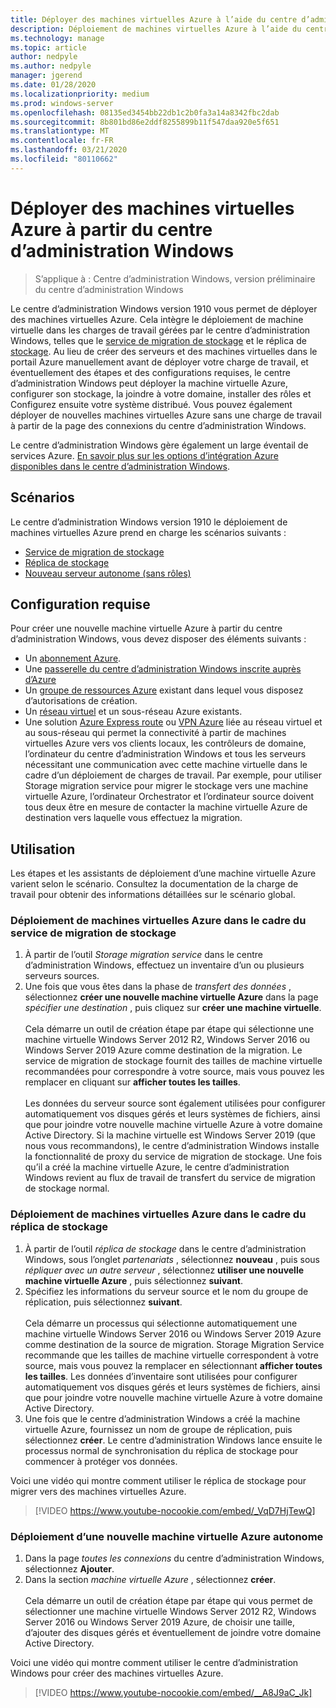 ```yaml
---
title: Déployer des machines virtuelles Azure à l’aide du centre d’administration Windows
description: Déploiement de machines virtuelles Azure à l’aide du centre d’administration Windows. Configuration de machines virtuelles Azure dans le cadre du centre d’administration Windows-scénarios gérés.
ms.technology: manage
ms.topic: article
author: nedpyle
ms.author: nedpyle
manager: jgerend
ms.date: 01/28/2020
ms.localizationpriority: medium
ms.prod: windows-server
ms.openlocfilehash: 08135ed3454bb22db1c2b0fa3a14a8342fbc2dab
ms.sourcegitcommit: 8b801bd86e2ddf8255899b11f547daa920e5f651
ms.translationtype: MT
ms.contentlocale: fr-FR
ms.lasthandoff: 03/21/2020
ms.locfileid: "80110662"
---
```

# <a name="deploy-azure-virtual-machines-from-within-windows-admin-center"></a>Déployer des machines virtuelles Azure à partir du centre d’administration Windows

>S’applique à : Centre d’administration Windows, version préliminaire du centre d’administration Windows

Le centre d’administration Windows version 1910 vous permet de déployer des machines virtuelles Azure. Cela intègre le déploiement de machine virtuelle dans les charges de travail gérées par le centre d’administration Windows, telles que le [service de migration de stockage](../../../storage/storage-migration-service/overview.md) et le réplica de [stockage](../../../storage/storage-replica/storage-replica-overview.md). Au lieu de créer des serveurs et des machines virtuelles dans le portail Azure manuellement avant de déployer votre charge de travail, et éventuellement des étapes et des configurations requises, le centre d’administration Windows peut déployer la machine virtuelle Azure, configurer son stockage, la joindre à votre domaine, installer des rôles et Configurez ensuite votre système distribué. Vous pouvez également déployer de nouvelles machines virtuelles Azure sans une charge de travail à partir de la page des connexions du centre d’administration Windows.

Le centre d’administration Windows gère également un large éventail de services Azure. [En savoir plus sur les options d’intégration Azure disponibles dans le centre d’administration Windows](../plan/azure-integration-options.md).

## <a name="scenarios"></a>Scénarios

Le centre d’administration Windows version 1910 le déploiement de machines virtuelles Azure prend en charge les scénarios suivants :

- [Service de migration de stockage](../../../storage/storage-migration-service/overview.md)
- [Réplica de stockage](../../../storage/storage-replica/storage-replica-overview.md)
- [Nouveau serveur autonome (sans rôles)](index.md#extend-on-premises-capacity-with-azure)

## <a name="requirements"></a>Configuration requise

Pour créer une nouvelle machine virtuelle Azure à partir du centre d’administration Windows, vous devez disposer des éléments suivants :

- Un [abonnement Azure](https://azure.microsoft.com).
- Une [passerelle du centre d’administration Windows inscrite auprès d’Azure](azure-integration.md)
- Un [groupe de ressources Azure](https://docs.microsoft.com/azure/azure-resource-manager/management/overview) existant dans lequel vous disposez d’autorisations de création.
- Un [réseau virtuel](https://docs.microsoft.com/azure/virtual-network/virtual-networks-overview) et un sous-réseau Azure existants.
- Une solution [Azure Express route](https://azure.microsoft.com/services/expressroute/) ou [VPN Azure](https://azure.microsoft.com/services/vpn-gateway/) liée au réseau virtuel et au sous-réseau qui permet la connectivité à partir de machines virtuelles Azure vers vos clients locaux, les contrôleurs de domaine, l’ordinateur du centre d’administration Windows et tous les serveurs nécessitant une communication avec cette machine virtuelle dans le cadre d’un déploiement de charges de travail. Par exemple, pour utiliser Storage migration service pour migrer le stockage vers une machine virtuelle Azure, l’ordinateur Orchestrator et l’ordinateur source doivent tous deux être en mesure de contacter la machine virtuelle Azure de destination vers laquelle vous effectuez la migration.

## <a name="usage"></a>Utilisation

Les étapes et les assistants de déploiement d’une machine virtuelle Azure varient selon le scénario. Consultez la documentation de la charge de travail pour obtenir des informations détaillées sur le scénario global.

### <a name="deploying-azure-vms-as-part-of-storage-migration-service"></a>Déploiement de machines virtuelles Azure dans le cadre du service de migration de stockage

1. À partir de l’outil *Storage migration service* dans le centre d’administration Windows, effectuez un inventaire d’un ou plusieurs serveurs sources.
2. Une fois que vous êtes dans la phase de *transfert des données* , sélectionnez **créer une nouvelle machine virtuelle Azure** dans la page *spécifier une destination* , puis cliquez sur **créer une machine virtuelle**.<br><br>
Cela démarre un outil de création étape par étape qui sélectionne une machine virtuelle Windows Server 2012 R2, Windows Server 2016 ou Windows Server 2019 Azure comme destination de la migration. Le service de migration de stockage fournit des tailles de machine virtuelle recommandées pour correspondre à votre source, mais vous pouvez les remplacer en cliquant sur **afficher toutes les tailles**.
<br><br>Les données du serveur source sont également utilisées pour configurer automatiquement vos disques gérés et leurs systèmes de fichiers, ainsi que pour joindre votre nouvelle machine virtuelle Azure à votre domaine Active Directory. Si la machine virtuelle est Windows Server 2019 (que nous vous recommandons), le centre d’administration Windows installe la fonctionnalité de proxy du service de migration de stockage. Une fois qu’il a créé la machine virtuelle Azure, le centre d’administration Windows revient au flux de travail de transfert du service de migration de stockage normal.  

### <a name="deploying-azure-vms-as-part-of-storage-replica"></a>Déploiement de machines virtuelles Azure dans le cadre du réplica de stockage

1. À partir de l’outil *réplica de stockage* dans le centre d’administration Windows, sous l’onglet *partenariats* , sélectionnez **nouveau** , puis sous *répliquer avec un autre serveur* , sélectionnez **utiliser une nouvelle machine virtuelle Azure** , puis sélectionnez **suivant**.
2. Spécifiez les informations du serveur source et le nom du groupe de réplication, puis sélectionnez **suivant**.<br><br>
Cela démarre un processus qui sélectionne automatiquement une machine virtuelle Windows Server 2016 ou Windows Server 2019 Azure comme destination de la source de migration. Storage Migration Service recommande que les tailles de machine virtuelle correspondent à votre source, mais vous pouvez la remplacer en sélectionnant **afficher toutes les tailles**. Les données d’inventaire sont utilisées pour configurer automatiquement vos disques gérés et leurs systèmes de fichiers, ainsi que pour joindre votre nouvelle machine virtuelle Azure à votre domaine Active Directory. 
3. Une fois que le centre d’administration Windows a créé la machine virtuelle Azure, fournissez un nom de groupe de réplication, puis sélectionnez **créer**. Le centre d’administration Windows lance ensuite le processus normal de synchronisation du réplica de stockage pour commencer à protéger vos données.

Voici une vidéo qui montre comment utiliser le réplica de stockage pour migrer vers des machines virtuelles Azure.

> [!VIDEO https://www.youtube-nocookie.com/embed/_VqD7HjTewQ] 

### <a name="deploying-a-new-standalone-azure-vm"></a>Déploiement d’une nouvelle machine virtuelle Azure autonome

1. Dans la page *toutes les connexions* du centre d’administration Windows, sélectionnez **Ajouter**.
2. Dans la section *machine virtuelle Azure* , sélectionnez **créer**.<br><br> Cela démarre un outil de création étape par étape qui vous permet de sélectionner une machine virtuelle Windows Server 2012 R2, Windows Server 2016 ou Windows Server 2019 Azure, de choisir une taille, d’ajouter des disques gérés et éventuellement de joindre votre domaine Active Directory.

Voici une vidéo qui montre comment utiliser le centre d’administration Windows pour créer des machines virtuelles Azure.

> [!VIDEO https://www.youtube-nocookie.com/embed/__A8J9aC_Jk] 
